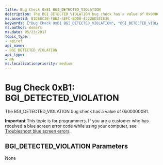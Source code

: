 ```yaml
---
title: Bug Check 0xB1 BGI_DETECTED_VIOLATION
description: The BGI_DETECTED_VIOLATION bug check has a value of 0x000000B1.
ms.assetid: B1DE8C2B-FBE3-4EFC-8DD8-4222AD5E1E36
keywords: ["Bug Check 0xB1 BGI_DETECTED_VIOLATION", "BGI_DETECTED_VIOLATION"]
ms.author: domars
ms.date: 05/23/2017
topic_type:
- apiref
api_name:
- BGI_DETECTED_VIOLATION
api_type:
- NA
ms.localizationpriority: medium
---
```


# Bug Check 0xB1: BGI\_DETECTED\_VIOLATION


The BGI\_DETECTED\_VIOLATION bug check has a value of 0x000000B1.

**Important** This topic is for programmers. If you are a customer who has received a blue screen error code while using your computer, see [Troubleshoot blue screen errors](https://windows.microsoft.com/windows-10/troubleshoot-blue-screen-errors).

## BGI\_DETECTED\_VIOLATION Parameters


None

 

 




